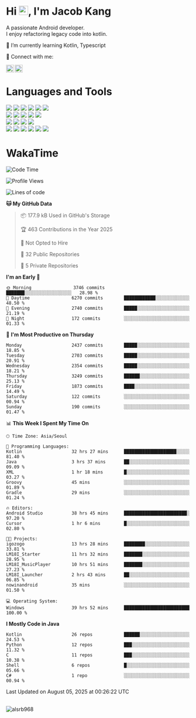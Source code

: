 # Hi <img src="https://media.giphy.com/media/hvRJCLFzcasrR4ia7z/giphy.gif" width="25px">, I'm Jacob Kang
A passionate Android developer.
</br>
I enjoy refactoring legacy code into kotlin.

🌱 I’m currently learning Kotlin, Typescript

🤝 Connect with me:

<a href="https://www.linkedin.com/in/minkyu-kang-b7477b1b2/"><img align="left" src="https://raw.githubusercontent.com/yushi1007/yushi1007/main/images/linkedin.svg" alt="Minkyu Kang | LinkedIn" width="21px"/></a>
<a href="https://www.instagram.com/_jacob_kang/"><img align="left" src="https://raw.githubusercontent.com/yushi1007/yushi1007/main/images/instagram.svg" alt="Jacob Kang | Instagram" width="21px"/></a>

</br>

# Languages and Tools

<div align="left">
<img src="https://img.shields.io/badge/java-007396?logo=java&logoColor=white"/>
<img src="https://img.shields.io/badge/kotlin-7F52FF?logo=kotlin&logoColor=white"/>
<img src="https://img.shields.io/badge/python-3776AB?logo=python&logoColor=white"/>
<img src="https://img.shields.io/badge/bash shell-4EAA25?logo=gnubash&logoColor=white"/>
<img src="https://img.shields.io/badge/c-A8B9CC?logo=c&logoColor=white"/>
<img src="https://img.shields.io/badge/c++-00599C?logo=c%2b%2b&logoColor=white"/>
</div>
<div align="left">
<img src="https://img.shields.io/badge/git-F05032?logo=git&logoColor=white"/>
<img src="https://img.shields.io/badge/github-181717?logo=github&logoColor=white"/>
<img src="https://img.shields.io/badge/mysql-4479A1?logo=mysql&logoColor=white"/>
<img src="https://img.shields.io/badge/sqlite-003B57?logo=sqlite&logoColor=white"/>
<img src="https://img.shields.io/badge/amazon AWS-232F3E?logo=amazonaws&logoColor=white"/>
</div>
<div align="left">
<img src="https://img.shields.io/badge/android-3DDC84?logo=android&logoColor=white"/>
<img src="https://img.shields.io/badge/linux-FCC624?logo=linux&logoColor=white"/>
<img src="https://img.shields.io/badge/flask-000000?logo=flask&logoColor=white"/>
<img src="https://img.shields.io/badge/arduino-00979D?logo=arduino&logoColor=white"/>
</div>
<div align="left">
<img src="https://img.shields.io/badge/slack-4A154B?logo=slack&logoColor=white"/>
<img src="https://img.shields.io/badge/notion-000000?logo=notion&logoColor=white"/>
<img src="https://img.shields.io/badge/jira-0052CC?logo=jira&logoColor=white"/>
<img src="https://img.shields.io/badge/postman-FF6C37?logo=postman&logoColor=white"/>
<img src="https://img.shields.io/badge/intellij-000000?logo=intellijidea&logoColor=white"/>
<img src="https://img.shields.io/badge/pycharm-000000?logo=pycharm&logoColor=white"/>
</div>

# WakaTime

<!--START_SECTION:waka-->
![Code Time](http://img.shields.io/badge/Code%20Time-5%2C160%20hrs%2028%20mins-blue)

![Profile Views](http://img.shields.io/badge/Profile%20Views-0-blue)

![Lines of code](https://img.shields.io/badge/From%20Hello%20World%20I%27ve%20Written-5.6%20million%20lines%20of%20code-blue)

**🐱 My GitHub Data** 

> 📦 177.9 kB Used in GitHub's Storage 
 > 
> 🏆 463 Contributions in the Year 2025
 > 
> 🚫 Not Opted to Hire
 > 
> 📜 32 Public Repositories 
 > 
> 🔑 5 Private Repositories 
 > 
**I'm an Early 🐤** 

```text
🌞 Morning                3746 commits        ███████░░░░░░░░░░░░░░░░░░   28.98 % 
🌆 Daytime                6270 commits        ████████████░░░░░░░░░░░░░   48.50 % 
🌃 Evening                2740 commits        █████░░░░░░░░░░░░░░░░░░░░   21.19 % 
🌙 Night                  172 commits         ░░░░░░░░░░░░░░░░░░░░░░░░░   01.33 % 
```
📅 **I'm Most Productive on Thursday** 

```text
Monday                   2437 commits        █████░░░░░░░░░░░░░░░░░░░░   18.85 % 
Tuesday                  2703 commits        █████░░░░░░░░░░░░░░░░░░░░   20.91 % 
Wednesday                2354 commits        █████░░░░░░░░░░░░░░░░░░░░   18.21 % 
Thursday                 3249 commits        ██████░░░░░░░░░░░░░░░░░░░   25.13 % 
Friday                   1873 commits        ████░░░░░░░░░░░░░░░░░░░░░   14.49 % 
Saturday                 122 commits         ░░░░░░░░░░░░░░░░░░░░░░░░░   00.94 % 
Sunday                   190 commits         ░░░░░░░░░░░░░░░░░░░░░░░░░   01.47 % 
```


📊 **This Week I Spent My Time On** 

```text
🕑︎ Time Zone: Asia/Seoul

💬 Programming Languages: 
Kotlin                   32 hrs 27 mins      ████████████████████░░░░░   81.40 % 
Java                     3 hrs 37 mins       ██░░░░░░░░░░░░░░░░░░░░░░░   09.09 % 
XML                      1 hr 18 mins        █░░░░░░░░░░░░░░░░░░░░░░░░   03.27 % 
Groovy                   45 mins             ░░░░░░░░░░░░░░░░░░░░░░░░░   01.89 % 
Gradle                   29 mins             ░░░░░░░░░░░░░░░░░░░░░░░░░   01.24 % 

🔥 Editors: 
Android Studio           38 hrs 45 mins      ████████████████████████░   97.20 % 
Cursor                   1 hr 6 mins         █░░░░░░░░░░░░░░░░░░░░░░░░   02.80 % 

🐱‍💻 Projects: 
igozogo                  13 hrs 28 mins      ████████░░░░░░░░░░░░░░░░░   33.81 % 
LM18I_Starter            11 hrs 32 mins      ███████░░░░░░░░░░░░░░░░░░   28.95 % 
LM18I_MusicPlayer        10 hrs 51 mins      ███████░░░░░░░░░░░░░░░░░░   27.23 % 
LM18I_Launcher           2 hrs 43 mins       ██░░░░░░░░░░░░░░░░░░░░░░░   06.85 % 
nowinandroid             35 mins             ░░░░░░░░░░░░░░░░░░░░░░░░░   01.50 % 

💻 Operating System: 
Windows                  39 hrs 52 mins      █████████████████████████   100.00 % 
```

**I Mostly Code in Java** 

```text
Kotlin                   26 repos            ██████░░░░░░░░░░░░░░░░░░░   24.53 % 
Python                   12 repos            ███░░░░░░░░░░░░░░░░░░░░░░   11.32 % 
C                        11 repos            ███░░░░░░░░░░░░░░░░░░░░░░   10.38 % 
Shell                    6 repos             █░░░░░░░░░░░░░░░░░░░░░░░░   05.66 % 
C#                       1 repo              ░░░░░░░░░░░░░░░░░░░░░░░░░   00.94 % 
```




 Last Updated on August 05, 2025 at 00:26:22 UTC
<!--END_SECTION:waka-->

</br>

<div align="left">
<img align="left" src="https://github-readme-stats.vercel.app/api/top-langs?username=alsrb968&show_icons=true&locale=en&layout=compact&theme=dark" alt="alsrb968" />
</div>

